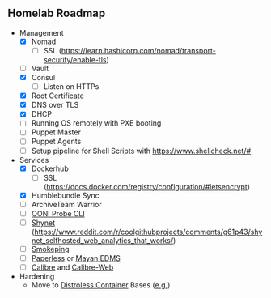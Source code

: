 ## Homelab Roadmap  
  - Management
    - [x] Nomad
      - [ ] SSL (https://learn.hashicorp.com/nomad/transport-security/enable-tls)
    - [ ] Vault
    - [x] Consul
      - [ ] Listen on HTTPs
    - [x] Root Certificate
    - [x] DNS over TLS
    - [x] DHCP
    - [ ] Running OS remotely with PXE booting
    - [ ] Puppet Master
    - [ ] Puppet Agents
    - [ ] Setup pipeline for Shell Scripts with https://www.shellcheck.net/#
  - Services
    - [x] Dockerhub
      - [ ] SSL (https://docs.docker.com/registry/configuration/#letsencrypt)
    - [x] Humblebundle Sync 
    - [ ] ArchiveTeam Warrior
    - [ ] [OONI Probe CLI](https://github.com/ooni/probe-cli)
    - [ ] [Shynet](https://github.com/milesmcc/shynet) (https://www.reddit.com/r/coolgithubprojects/comments/g61p43/shynet_selfhosted_web_analytics_that_works/)
    - [ ] [Smokeping](https://oss.oetiker.ch/smokeping/)
    - [ ] [Paperless](https://github.com/the-paperless-project/paperless) or [Mayan EDMS](https://gitlab.com/mayan-edms/mayan-edms)
    - [ ] [Calibre](https://github.com/kovidgoyal/calibre) and [Calibre-Web](https://github.com/janeczku/calibre-web)
  - Hardening
    - Move to [Distroless Container](https://github.com/GoogleContainerTools/distroless) Bases ([e.g.](https://github.com/GoogleContainerTools/distroless/blob/master/examples/python3/Dockerfile))
